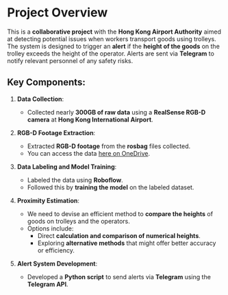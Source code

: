 # Project Overview

This is a **collaborative project** with the **Hong Kong Airport Authority** aimed at detecting potential issues when workers transport goods using trolleys. The system is designed to trigger an **alert** if the **height of the goods** on the trolley exceeds the height of the operator. Alerts are sent via **Telegram** to notify relevant personnel of any safety risks.

## Key Components:

1. **Data Collection**:
   - Collected nearly **300GB of raw data** using a **RealSense RGB-D camera** at **Hong Kong International Airport**.

2. **RGB-D Footage Extraction**:
   - Extracted **RGB-D footage** from the **rosbag** files collected.
   - You can access the data [here on OneDrive](https://onedrive.live.com/?authkey=%21AOt0M8eEwptuXnM&id=F40A6C7EC7914BD9%2170009&cid=F40A6C7EC7914BD9).

3. **Data Labeling and Model Training**:
   - Labeled the data using **Roboflow**.
   - Followed this by **training the model** on the labeled dataset.

4. **Proximity Estimation**:
   - We need to devise an efficient method to **compare the heights** of goods on trolleys and the operators.
   - Options include:
     - Direct **calculation and comparison of numerical heights**.
     - Exploring **alternative methods** that might offer better accuracy or efficiency.

5. **Alert System Development**:
   - Developed a **Python script** to send alerts via **Telegram** using the **Telegram API**.
